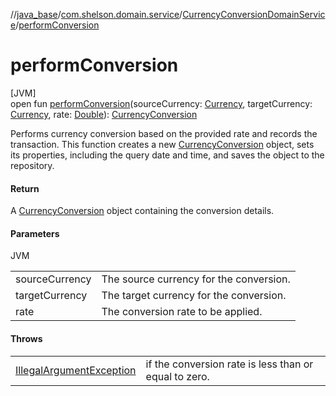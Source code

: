 //[java_base](../../../index.md)/[com.shelson.domain.service](../index.md)/[CurrencyConversionDomainService](index.md)/[performConversion](perform-conversion.md)

# performConversion

[JVM]\
open fun [performConversion](perform-conversion.md)(sourceCurrency: [Currency](../../com.shelson.domain.model/-currency/index.md), targetCurrency: [Currency](../../com.shelson.domain.model/-currency/index.md), rate: [Double](https://kotlinlang.org/api/latest/jvm/stdlib/kotlin/-double/index.html)): [CurrencyConversion](../../com.shelson.domain.model/-currency-conversion/index.md)

Performs currency conversion based on the provided rate and records the transaction. This function creates a new [CurrencyConversion](../../com.shelson.domain.model/-currency-conversion/index.md) object, sets its properties, including the query date and time, and saves the object to the repository.

#### Return

A [CurrencyConversion](../../com.shelson.domain.model/-currency-conversion/index.md) object containing the conversion details.

#### Parameters

JVM

| | |
|---|---|
| sourceCurrency | The source currency for the conversion. |
| targetCurrency | The target currency for the conversion. |
| rate | The conversion rate to be applied. |

#### Throws

| | |
|---|---|
| [IllegalArgumentException](https://docs.oracle.com/javase/8/docs/api/java/lang/IllegalArgumentException.html) | if the conversion rate is less than or equal to zero. |
